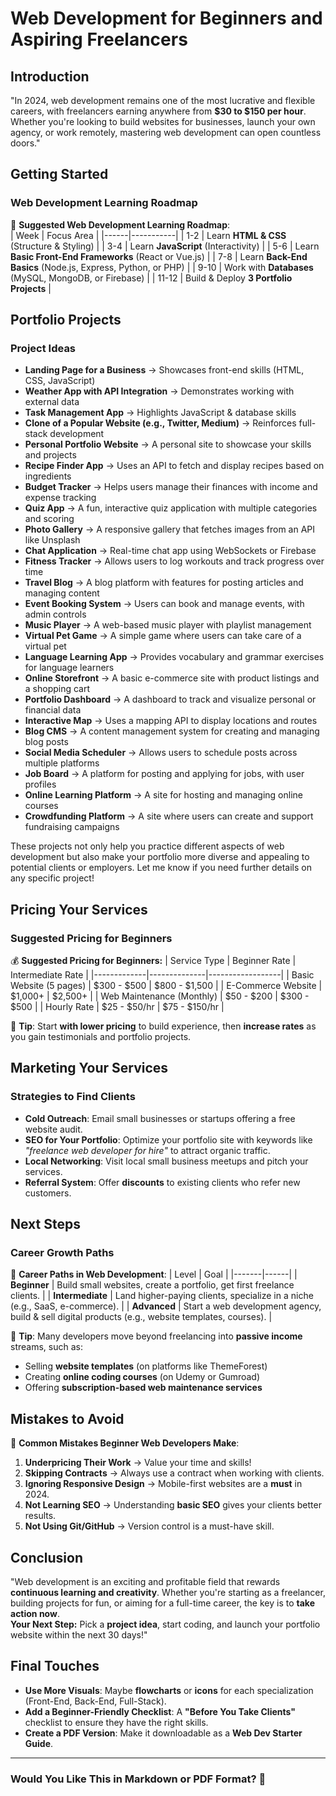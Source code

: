 # Web Development for Beginners and Aspiring Freelancers

## Introduction

"In 2024, web development remains one of the most lucrative and flexible careers, with freelancers earning anywhere from **$30 to $150 per hour**. Whether you're looking to build websites for businesses, launch your own agency, or work remotely, mastering web development can open countless doors."

## Getting Started

### Web Development Learning Roadmap

📅 **Suggested Web Development Learning Roadmap**:  
| Week | Focus Area |
|------|-----------|
| 1-2  | Learn **HTML & CSS** (Structure & Styling) |
| 3-4  | Learn **JavaScript** (Interactivity) |
| 5-6  | Learn **Basic Front-End Frameworks** (React or Vue.js) |
| 7-8  | Learn **Back-End Basics** (Node.js, Express, Python, or PHP) |
| 9-10 | Work with **Databases** (MySQL, MongoDB, or Firebase) |
| 11-12 | Build & Deploy **3 Portfolio Projects** |

## Portfolio Projects

### Project Ideas

- **Landing Page for a Business** → Showcases front-end skills (HTML, CSS, JavaScript)
- **Weather App with API Integration** → Demonstrates working with external data
- **Task Management App** → Highlights JavaScript & database skills
- **Clone of a Popular Website (e.g., Twitter, Medium)** → Reinforces full-stack development
- **Personal Portfolio Website** → A personal site to showcase your skills and projects
- **Recipe Finder App** → Uses an API to fetch and display recipes based on ingredients
- **Budget Tracker** → Helps users manage their finances with income and expense tracking
- **Quiz App** → A fun, interactive quiz application with multiple categories and scoring
- **Photo Gallery** → A responsive gallery that fetches images from an API like Unsplash
- **Chat Application** → Real-time chat app using WebSockets or Firebase
- **Fitness Tracker** → Allows users to log workouts and track progress over time
- **Travel Blog** → A blog platform with features for posting articles and managing content
- **Event Booking System** → Users can book and manage events, with admin controls
- **Music Player** → A web-based music player with playlist management
- **Virtual Pet Game** → A simple game where users can take care of a virtual pet
- **Language Learning App** → Provides vocabulary and grammar exercises for language learners
- **Online Storefront** → A basic e-commerce site with product listings and a shopping cart
- **Portfolio Dashboard** → A dashboard to track and visualize personal or financial data
- **Interactive Map** → Uses a mapping API to display locations and routes
- **Blog CMS** → A content management system for creating and managing blog posts
- **Social Media Scheduler** → Allows users to schedule posts across multiple platforms
- **Job Board** → A platform for posting and applying for jobs, with user profiles
- **Online Learning Platform** → A site for hosting and managing online courses
- **Crowdfunding Platform** → A site where users can create and support fundraising campaigns

These projects not only help you practice different aspects of web development but also make your portfolio more diverse and appealing to potential clients or employers. Let me know if you need further details on any specific project!

## Pricing Your Services

### Suggested Pricing for Beginners

💰 **Suggested Pricing for Beginners:**
| Service Type | Beginner Rate | Intermediate Rate |
|-------------|--------------|------------------|
| Basic Website (5 pages) | $300 - $500 | $800 - $1,500 |
| E-Commerce Website | $1,000+ | $2,500+ |
| Web Maintenance (Monthly) | $50 - $200 | $300 - $500 |
| Hourly Rate | $25 - $50/hr | $75 - $150/hr |

🔹 **Tip**: Start **with lower pricing** to build experience, then **increase rates** as you gain testimonials and portfolio projects.

## Marketing Your Services

### Strategies to Find Clients

- **Cold Outreach**: Email small businesses or startups offering a free website audit.
- **SEO for Your Portfolio**: Optimize your portfolio site with keywords like *"freelance web developer for hire"* to attract organic traffic.
- **Local Networking**: Visit local small business meetups and pitch your services.
- **Referral System**: Offer **discounts** to existing clients who refer new customers.

## Next Steps

### Career Growth Paths

🚀 **Career Paths in Web Development**:
| Level | Goal |
|-------|------|
| **Beginner** | Build small websites, create a portfolio, get first freelance clients. |
| **Intermediate** | Land higher-paying clients, specialize in a niche (e.g., SaaS, e-commerce). |
| **Advanced** | Start a web development agency, build & sell digital products (e.g., website templates, courses). |

🔹 **Tip**: Many developers move beyond freelancing into **passive income** streams, such as:
- Selling **website templates** (on platforms like ThemeForest)
- Creating **online coding courses** (on Udemy or Gumroad)
- Offering **subscription-based web maintenance services**

## Mistakes to Avoid

🚨 **Common Mistakes Beginner Web Developers Make**:
1. **Underpricing Their Work** → Value your time and skills!
2. **Skipping Contracts** → Always use a contract when working with clients.
3. **Ignoring Responsive Design** → Mobile-first websites are a **must** in 2024.
4. **Not Learning SEO** → Understanding **basic SEO** gives your clients better results.
5. **Not Using Git/GitHub** → Version control is a must-have skill.

## Conclusion

"Web development is an exciting and profitable field that rewards **continuous learning and creativity**. Whether you're starting as a freelancer, building projects for fun, or aiming for a full-time career, the key is to **take action now**.  
**Your Next Step:** Pick a **project idea**, start coding, and launch your portfolio website within the next 30 days!"

## Final Touches

- **Use More Visuals**: Maybe **flowcharts** or **icons** for each specialization (Front-End, Back-End, Full-Stack).
- **Add a Beginner-Friendly Checklist**: A **"Before You Take Clients"** checklist to ensure they have the right skills.
- **Create a PDF Version**: Make it downloadable as a **Web Dev Starter Guide**.

---

### **Would You Like This in Markdown or PDF Format? 🚀** 